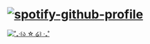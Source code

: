 # [![spotify-github-profile](https://spotify-github-profile.kittinanx.com/api/view?uid=316j2hwh3ggq6chpnspifrouow7e&cover_image=true&theme=natemoo-re&show_offline=false&background_color=ff63a2&interchange=false&bar_color=fdff9c&bar_color_cover=false)](https://github.com/kittinan/spotify-github-profile)
[![˚₊‧꒰ა ☆ ໒꒱ ‧₊˚](https://myhits.vercel.app/api/hit/https%3A%2F%2Fmyhits.vercel.app?color=yellow&label=%CB%9A%E2%82%8A%E2%80%A7%EA%92%B0%E1%83%90+%E2%98%86+%E0%BB%92%EA%92%B1+%E2%80%A7%E2%82%8A%CB%9A&size=small&base_count=900000)](https://myhits.vercel.app)

